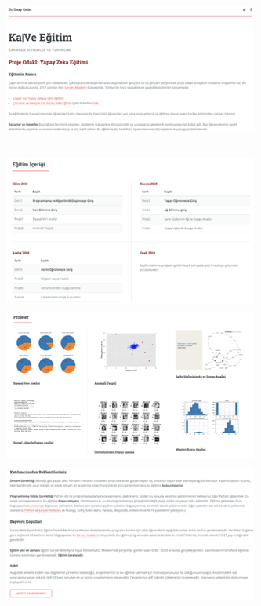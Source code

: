 ![](2018/images/1.png)
<BR><BR><BR><BR>
![](2018/images/3.png)
 <BR><BR>
![](2018/images/4.png)
<BR><BR>
![](2018/images/2.png)

